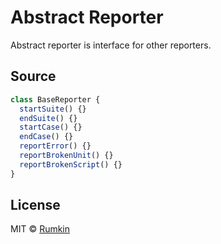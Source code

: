 # Abstract Reporter

Abstract reporter is interface for other reporters.

## Source

```js
class BaseReporter {
  startSuite() {}
  endSuite() {}
  startCase() {}
  endCase() {}
  reportError() {}
  reportBrokenUnit() {}
  reportBrokenScript() {}
}
```

## License

MIT © [Rumkin](https://rumk.in)
